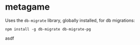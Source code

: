# metagame

Uses the `db-migrate` library, globally installed, for db migrations:

```
npm install -g db-migrate db-migrate-pg
```


asdf
